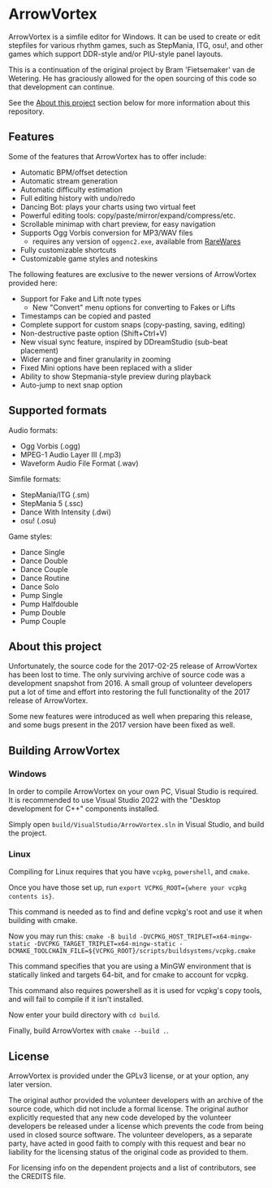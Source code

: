 # ArrowVortex

ArrowVortex is a simfile editor for Windows. It can be used to create or edit stepfiles for various rhythm games, such as StepMania, ITG, osu!, and other games which support DDR-style and/or PIU-style panel layouts.

This is a continuation of the original project by Bram 'Fietsemaker' van de Wetering. He has graciously allowed for the open sourcing of this code so that development can continue.

See the [About this project](#about-this-project) section below for more information about this repository.

## Features

Some of the features that ArrowVortex has to offer include:

- Automatic BPM/offset detection
- Automatic stream generation
- Automatic difficulty estimation
- Full editing history with undo/redo
- Dancing Bot: plays your charts using two virtual feet
- Powerful editing tools: copy/paste/mirror/expand/compress/etc.
- Scrollable minimap with chart preview, for easy navigation
- Supports Ogg Vorbis conversion for MP3/WAV files
   - requires any version of `oggenc2.exe`, available from [RareWares](https://www.rarewares.org/ogg-oggenc.php)
- Fully customizable shortcuts
- Customizable game styles and noteskins

The following features are exclusive to the newer versions of ArrowVortex provided here:

- Support for Fake and Lift note types
  - New "Convert" menu options for converting to Fakes or Lifts
- Timestamps can be copied and pasted
- Complete support for custom snaps (copy-pasting, saving, editing)
- Non-destructive paste option (Shift+Ctrl+V)
- New visual sync feature, inspired by DDreamStudio (sub-beat placement)
- Wider range and finer granularity in zooming
- Fixed Mini options have been replaced with a slider
- Ability to show Stepmania-style preview during playback
- Auto-jump to next snap option

## Supported formats

Audio formats:
- Ogg Vorbis (.ogg)
- MPEG-1 Audio Layer III (.mp3)
- Waveform Audio File Format (.wav)

Simfile formats:

- StepMania/ITG (.sm)
- StepMania 5 (.ssc)
- Dance With Intensity (.dwi)
- osu! (.osu)

Game styles:

- Dance Single
- Dance Double
- Dance Couple
- Dance Routine
- Dance Solo
- Pump Single
- Pump Halfdouble
- Pump Double
- Pump Couple

## About this project

Unfortunately, the source code for the 2017-02-25 release of ArrowVortex has been lost to time. The only surviving archive of source code was a development snapshot from 2016. A small group of volunteer developers put a lot of time and effort into restoring the full functionality of the 2017 release of ArrowVortex.

Some new features were introduced as well when preparing this release, and some bugs present in the 2017 version have been fixed as well.

## Building ArrowVortex

### Windows

In order to compile ArrowVortex on your own PC, Visual Studio is required. It is recommended to use Visual Studio 2022 with the "Desktop development for C++" components installed.

Simply open `build/VisualStudio/ArrowVortex.sln` in Visual Studio, and build the project.

### Linux

Compiling for Linux requires that you have `vcpkg`, `powershell`, and `cmake`.

Once you have those set up, run `export VCPKG_ROOT={where your vcpkg contents is}`.

This command is needed as to find and define vcpkg's root and use it when building with cmake.

Now you may run this: `cmake -B build -DVCPKG_HOST_TRIPLET=x64-mingw-static -DVCPKG_TARGET_TRIPLET=x64-mingw-static -DCMAKE_TOOLCHAIN_FILE=${VCPKG_ROOT}/scripts/buildsystems/vcpkg.cmake`

This command specifies that you are using a MinGW environment that is statically linked and targets 64-bit, and for cmake to account for vcpkg.

This command also requires powershell as it is used for vcpkg's copy tools, and will fail to compile if it isn't installed.

Now enter your build directory with `cd build`.

Finally, build ArrowVortex with `cmake --build .`.

## License

ArrowVortex is provided under the GPLv3 license, or at your option, any later version.

The original author provided the volunteer developers with an archive of the source code, which did not include a formal license. The original author explicitly requested that any new code developed by the volunteer developers be released under a license which prevents the code from being used in closed source software. The volunteer developers, as a separate party, have acted in good faith to comply with this request and bear no liability for the licensing status of the original code as provided to them.

For licensing info on the dependent projects and a list of contributors, see the CREDITS file.
